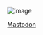 ![image](https://media.giphy.com/media/I8eorWE0QuYYU/giphy.gif)

<a rel="me" href="https://mastodon.social/@jmarolf">Mastodon</a>
